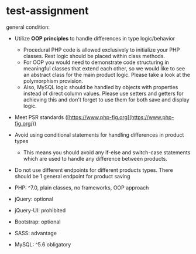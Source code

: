 # test-assignment

general condition:

- Utilize **OOP principles** to handle differences in type logic/behavior
    - Procedural PHP code is allowed exclusively to initialize your PHP classes. Rest logic should be placed within class methods.
    - For OOP you would need to demonstrate code structuring in meaningful classes that extend each other, so we would like to see an abstract class for the main product logic. Please take a look at the polymorphism provision.
    - Also, MySQL logic should be handled by objects with properties instead of direct column values. Please use setters and getters for achieving this and don't forget to use them for both save and display logic.


- Meet PSR standards ([https://www.php-fig.org](https://www.php-fig.org/))


- Avoid using conditional statements for handling differences in product types
    - This means you should avoid any if-else and switch-case statements which are used to handle any difference between products.


- Do not use different endpoints for different products types. There should be 1 general endpoint for product saving

- PHP: ^7.0, plain classes, no frameworks, OOP approach

- jQuery: optional

- jQuery-UI: prohibited

- Bootstrap: optional

- SASS: advantage

- MySQL: ^5.6 obligatory
 
